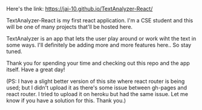 Here's the link: https://jai-10.github.io/TextAnalyzer-React/

TextAnalyzer-React is my first react application.
I'm a CSE student and this will be one of many projects that'll be hosted here.

TextAnalyzer is an app that lets the user play around or work wiht the text in some ways.
I'll definitely be adding more and more features here.. So stay tuned.

Thank you for spending your time and checking out this repo and the app itself. Have a great day!

(PS: I have a slight better version of this site where react router is being used; but I didn't upload it as there's some issue between gh-pages and react router. I tried to upload it on heroku but had the same issue. Let me know if you have a solution for this. Thank you.)
